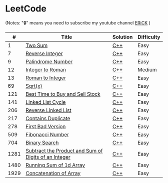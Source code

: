 # LeetCode
(Notes: "🔒" means you need to subscribe my youtube channel [ERiCK](https://www.youtube.com/channel/UCbUjGQ_5IpyrylzplVZKB9w) )


| # | Title | Solution | Difficulty |
|---| ----- | -------- | ---------- |
|1|[Two Sum](https://leetcode.com/problems/two-sum/)| [C++](Two-Sum.cpp)|Easy|
|7|[Reverse Integer](https://leetcode.com/problems/reverse-integer/)| [C++](Reverse-Integer.cpp)|Easy|
|9|[Palindrome Number](https://leetcode.com/problems/palindrome-number/)| [C++](Palindrome-Number.cpp)|Easy|
|12|[Integer to Roman](https://leetcode.com/problems/integer-to-roman/)| [C++](Integer-to-Roman.cpp)|Medium|
|13|[Roman to Integer](https://leetcode.com/problems/roman-to-integer/)| [C++](Roman-to-Integer.cpp)|Easy|
|69|[Sqrt(x)](https://leetcode.com/problems/sqrtx/)| [C++](Sqrt(x).cpp)|Easy|
|121|[Best Time to Buy and Sell Stock](https://leetcode.com/problems/best-time-to-buy-and-sell-stock/)| [C++](Best-Time-to-Buy-and-Sell-Stock.cpp)|Easy|
|141|[Linked List Cycle](https://leetcode.com/problems/linked-list-cycle/)| [C++](Linked-List-Cycle.cpp)|Easy|
|206|[Reverse Linked List](https://leetcode.com/problems/reverse-linked-list/)| [C++](Reverse-Linked-List.cpp)|Easy|
|217|[Contains Duplicate](https://leetcode.com/problems/contains-duplicate/)| [C++](Contains-Duplicate.cpp)|Easy|
|278|[First Bad Version](https://leetcode.com/problems/first-bad-version/)| [C++](First-Bad-Version.cpp)|Easy|
|509|[Fibonacci Number](https://leetcode.com/problems/fibonacci-number/)| [C++](Fibonacci-Number.cpp)|Easy|
|704|[Binary Search](https://leetcode.com/problems/binary-search/)| [C++](Binary-Search.cpp)|Easy|
|1281|[Subtract the Product and Sum of Digits of an Integer](https://leetcode.com/problems/subtract-the-product-and-sum-of-digits-of-an-integer/)| [C++](Subtract-the-Product-and-Sum-of-Digits-of-an-Integer.cpp)|Easy|
|1480|[Running Sum of 1d Array](https://leetcode.com/problems/running-sum-of-1d-array/)| [C++](Running-Sum-of-1d-Array.cpp)|Easy|
|1929|[Concatenation of Array](https://leetcode.com/problems/concatenation-of-array/)| [C++](Concatenation-of-Array.cpp)|Easy|
